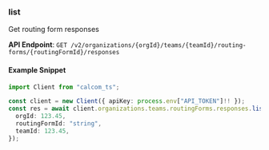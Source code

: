 
### list <a name="list"></a>
Get routing form responses



**API Endpoint**: `GET /v2/organizations/{orgId}/teams/{teamId}/routing-forms/{routingFormId}/responses`

#### Example Snippet

```typescript
import Client from "calcom_ts";

const client = new Client({ apiKey: process.env["API_TOKEN"]!! });
const res = await client.organizations.teams.routingForms.responses.list({
  orgId: 123.45,
  routingFormId: "string",
  teamId: 123.45,
});
```
